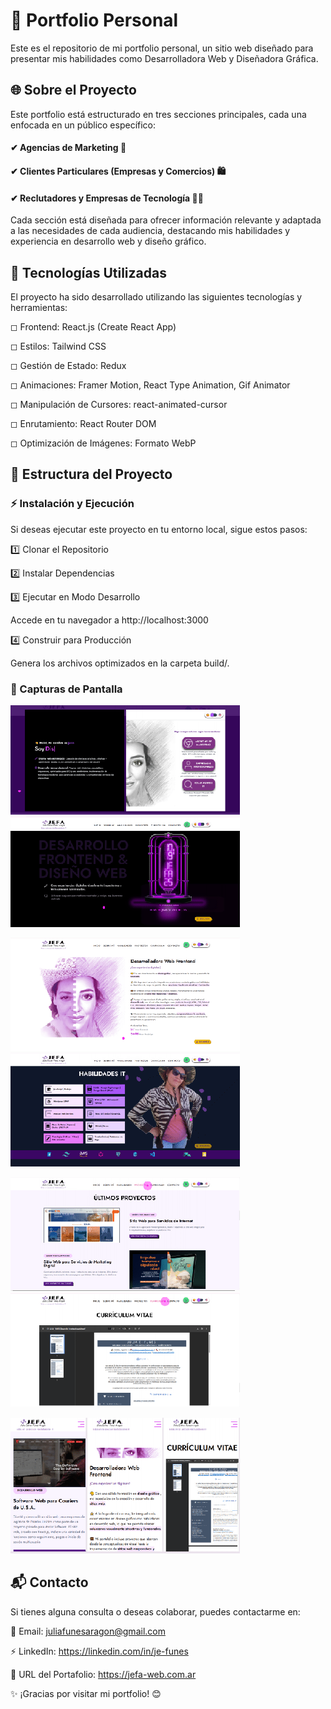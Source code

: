 # 📌 Portfolio Personal

Este es el repositorio de mi portfolio personal, un sitio web diseñado para presentar mis habilidades como Desarrolladora Web y Diseñadora Gráfica.

## 🌐 Sobre el Proyecto

Este portfolio está estructurado en tres secciones principales, cada una enfocada en un público específico:

#### ✔ Agencias de Marketing 🏢

#### ✔ Clientes Particulares (Empresas y Comercios) 🛍️

#### ✔ Reclutadores y Empresas de Tecnología 👨‍💻

Cada sección está diseñada para ofrecer información relevante y adaptada a las necesidades de cada audiencia, destacando mis habilidades y experiencia en desarrollo web y diseño gráfico.

## 🚀 Tecnologías Utilizadas

El proyecto ha sido desarrollado utilizando las siguientes tecnologías y herramientas:

◻ Frontend: React.js (Create React App)

◻ Estilos: Tailwind CSS

◻ Gestión de Estado: Redux

◻ Animaciones: Framer Motion, React Type Animation, Gif Animator

◻ Manipulación de Cursores: react-animated-cursor

◻ Enrutamiento: React Router DOM

◻ Optimización de Imágenes: Formato WebP

## 📂 Estructura del Proyecto

### ⚡ Instalación y Ejecución

Si deseas ejecutar este proyecto en tu entorno local, sigue estos pasos:

1️⃣ Clonar el Repositorio

2️⃣ Instalar Dependencias

3️⃣ Ejecutar en Modo Desarrollo

Accede en tu navegador a http://localhost:3000

4️⃣ Construir para Producción

Genera los archivos optimizados en la carpeta build/.

### 🎨 Capturas de Pantalla

![alt captura1](imagesReadme/image-1.png) ![alt captura2](imagesReadme/image-3.png)

![alt captura3](imagesReadme/image-4.png) ![alt captura4](imagesReadme/image-5.png)

![alt captura5](imagesReadme/image-6.png) ![alt captura6](imagesReadme/image-7.png)

![alt capturasMob](imagesReadme/image-8.png)

## 📬 Contacto

Si tienes alguna consulta o deseas colaborar, puedes contactarme en:

💌 Email: juliafunesaragon@gmail.com

⚡ LinkedIn: https://linkedin.com/in/je-funes

🚀 URL del Portafolio: https://jefa-web.com.ar


✨ ¡Gracias por visitar mi portfolio! 😊